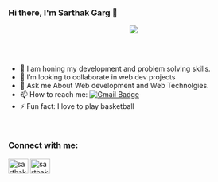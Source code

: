 ### Hi there, I'm Sarthak Garg 👋 
<p align="center"><img src="https://user-images.githubusercontent.com/77008381/145186736-1d1a4508-60a3-4169-acb7-ede41a7c85d6.png"></p>



<br>
<br>


- 🔭 I am honing my development and problem solving skills. 
- 👯 I’m looking to collaborate in web dev projects
- 💬 Ask me About Web development and Web Technolgies.
- 📫 How to reach me: [![Gmail Badge](https://img.shields.io/badge/-Gmail-c14438?style=flat-square&logo=Gmail&logoColor=white&link=mailto:@gmail.com)](mailto:sarthakgarg.dev@gmail.com) 
- ⚡ Fun fact: I love to play basketball

<br>

  

<h3 align="left">Connect with me:</h3>
<p align="left">

<a href="https://www.linkedin.com/in/sarthakgarg12/" target="blank"><img align="center" src="https://raw.githubusercontent.com/rahuldkjain/github-profile-readme-generator/master/src/images/icons/Social/linked-in-alt.svg" alt="sarthakg24" height="30" width="40" /></a>
<a href="https://www.hackerrank.com/sarthakg2468" target="blank"><img align="center" src="https://raw.githubusercontent.com/rahuldkjain/github-profile-readme-generator/master/src/images/icons/Social/hackerrank.svg" alt="sarthakg24" height="30" width="40" /></a>
</p>

